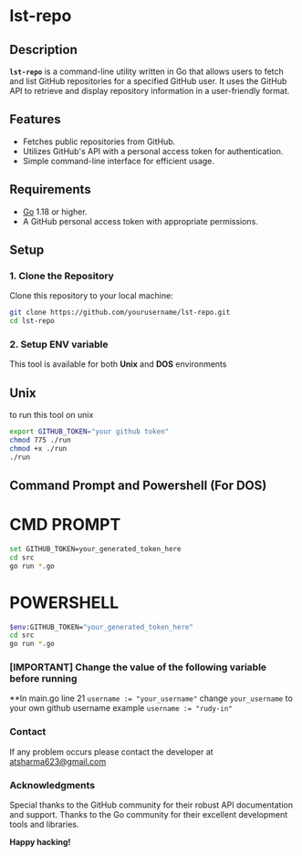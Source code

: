 # lst-repo

## Description

**`lst-repo`** is a command-line utility written in Go that allows users to fetch and list GitHub repositories for a specified GitHub user. It uses the GitHub API to retrieve and display repository information in a user-friendly format.

## Features

- Fetches public repositories from GitHub.
- Utilizes GitHub's API with a personal access token for authentication.
- Simple command-line interface for efficient usage.

## Requirements

- [Go](https://golang.org/doc/install) 1.18 or higher.
- A GitHub personal access token with appropriate permissions.

## Setup

### 1. Clone the Repository

Clone this repository to your local machine:

```bash
git clone https://github.com/yourusername/lst-repo.git
cd lst-repo
```

### 2. Setup ENV variable 

This tool is available for both **Unix** and **DOS** environments

## Unix
to run this tool on unix

```bash
export GITHUB_TOKEN="your github token"
chmod 775 ./run
chmod +x ./run
./run
```


## Command Prompt and Powershell (For DOS)

# CMD PROMPT
```bash
set GITHUB_TOKEN=your_generated_token_here
cd src
go run *.go
```

# POWERSHELL
```bash
$env:GITHUB_TOKEN="your_generated_token_here"
cd src
go run *.go
```


### [IMPORTANT] Change the value of the following variable before running 

**In main.go line 21 `username := "your_username"` change `your_username` to your own github username example `username := "rudy-in"`

### Contact

If any problem occurs please contact the developer at atsharma623@gmail.com

### Acknowledgments

Special thanks to the GitHub community for their robust API documentation and support.
Thanks to the Go community for their excellent development tools and libraries.


**Happy hacking!**